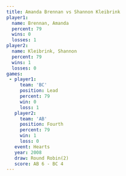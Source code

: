 ```yaml
---
title: Amanda Brennan vs Shannon Kleibrink
player1:                  
  name: Brennan, Amanda   
  percent: 79             
  wins: 0                 
  losses: 1               
player2:                  
  name: Kleibrink, Shannon
  percent: 79             
  wins: 1                 
  losses: 0               
games:
 - player1:        
     team: 'BC'    
     position: Lead
     percent: 79   
     win: 0        
     loss: 1       
   player2:          
     team: 'AB'      
     position: Fourth
     percent: 79     
     win: 1          
     loss: 0         
   event: Hearts       
   year: 2008          
   draw: Round Robin(2)
   score: AB 6 - BC 4  
---
```

